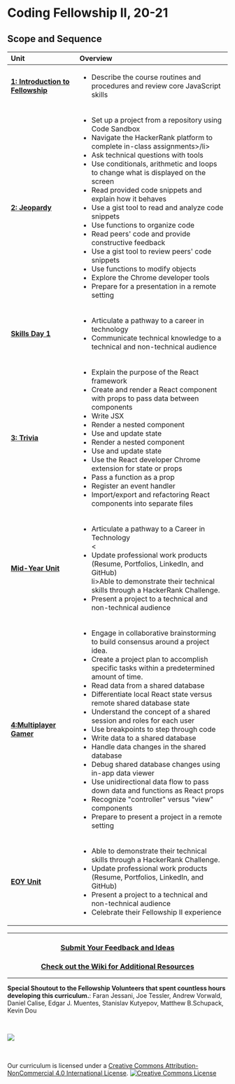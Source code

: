 # Coding Fellowship II, 20-21

## Scope and Sequence

| Unit                                                                                        | Overview                                                                                                                                                                                                                                                                                                                                                                                 |
| :------------------------------------------------------------------------------------------ | :--------------------------------------------------------------------------------------------------------------------------------------------------------------------------------------------------------------------------------------------------------------------------------------------------------------------------------------------------------------------------------------- |
| [**1: Introduction to Fellowship**](units/unit1)                                                            | <ul><li>Describe the course routines and procedures and review core JavaScript skills</li></ul>                                                                                                                                     |                                                                                                            
| [**2: Jeopardy**](units/unit2)                                                 | <ul><li>Set up a project from a repository using Code Sandbox</li><li>Navigate the HackerRank platform to complete in-class assignments>/li><li>Ask technical questions with tools</li><li>Use conditionals, arithmetic and loops to change what is displayed on the screen</li><li>Read provided code snippets and explain how it behaves</li><li>Use a gist tool to read and analyze code snippets</li><li>Use functions to organize code</li><li>Read peers' code and provide constructive feedback</li><li>Use a gist tool to review peers' code snippets</li><li>Use functions to modify objects</li><li>Explore the Chrome developer tools</li><li>Prepare for a presentation in a remote setting</li></ul> |
| [**Skills Day 1**](units/singleDayLesson) | <ul><li>Articulate a pathway to a career in technology</li><li>Communicate technical knowledge to a technical and non-technical audience</li></ul>                                                                                                                                                 |
| [**3: Trivia**](units/unit3)                                                         | <ul><li>Explain the purpose of the React framework</li><li>Create and render a React component with props to pass data between components</li><li>Write JSX</li><li>Render a nested component</li><li>Use and update state</li><li>Render a nested component</li><li>Use and update state</li><li> Use the React developer Chrome extension for state or props</li><li>Pass a function as a prop</li><li>Register an event handler</li><li>Import/export and refactoring React components into separate files</li></ul>                                                                                                                                       |                                                                       
| [**Mid-Year Unit**](units/singleDayLesson)| <ul><li>Articulate a pathway to a Career in Technology</li><<li>Update professional work products (Resume, Portfolios, LinkedIn, and GitHub)</li>li>Able to demonstrate their technical skills through a HackerRank Challenge.</li> <li>Present a project to a technical and non-technical audience</li></ul>                                                                                                                                                     |
| [**4:Multiplayer Gamer**](units/unit4)                                                              | <ul><li>Engage in collaborative brainstorming to build consensus around a project idea.</li><li>Create a project plan to accomplish specific tasks within a predetermined amount of time.</li><li>Read data from a shared database</li><li>Differentiate local React state versus remote shared database state</li><li>Understand the concept of a shared session and roles for each user</li><li>Use breakpoints to step through code</li><li>Write data to a shared database</li><li>Handle data changes in the shared database</li><li>Debug shared database changes using in-app data viewer</li><li>Use unidirectional data flow to pass down data and functions as React props</li><li>Recognize "controller" versus "view" components</li><li>Prepare to present a project in a remote setting</li></ul>                                                                                                                                |
| [**EOY Unit**](units/singleDayLesson)                                                              | <ul><li>Able to demonstrate their technical skills through a HackerRank Challenge.</li> <li>Update professional work products (Resume, Portfolios, LinkedIn, and GitHub)</li><li>Present a project to a technical and non-technical audience</li><li>Celebrate their Fellowship II experience</li> </ul>                                                                                                                                                      |

---

<h3 align="center"><a href="https://forms.gle/vyAD1HFwXHZMRXrr9">Submit Your Feedback and Ideas</a></h3>
<h3 align="center"><a href="https://github.com/itscodenation/curriculum-20-21/wiki">Check out the Wiki for Additional Resources</a></h3>

---

**Special Shoutout to the Fellowship Volunteers that spent countless hours developing this curriculum.**:
Faran Jessani, 
Joe Tessler, 
Andrew Vorwald, 
Daniel Calise, 
Edgar J. Muentes, 
Stanislav Kutyepov, 
Matthew B.Schupack, 
Kevin Dou

<br>
<p> <img src="https://i.imgur.com/lYodTLP.png?1" ></p>

<br>
<br>
Our curriculum is licensed under a <a rel="license" href="http://creativecommons.org/licenses/by-nc/4.0/">Creative Commons Attribution-NonCommercial 4.0 International License</a>.
<a rel="license" href="http://creativecommons.org/licenses/by-nc/4.0/"><img alt="Creative Commons License" style="border-width:0" src="https://i.creativecommons.org/l/by-nc/4.0/88x31.png" /></a>

